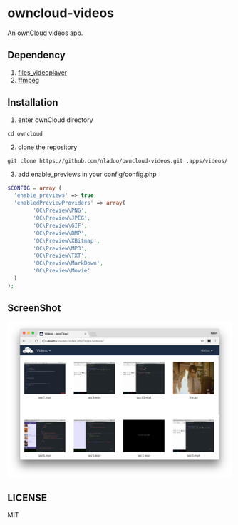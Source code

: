 # owncloud-videos
An [ownCloud](https://owncloud.org/) videos app. 

## Dependency
1. [files_videoplayer](https://github.com/owncloud/files_videoplayer) <br>
2. [ffmpeg](http://ffmpeg.org/)

## Installation
1. enter ownCloud directory
```
cd owncloud
```
2. clone the repository
```
git clone https://github.com/nladuo/owncloud-videos.git .apps/videos/
```
3. add enable_previews in your config/config.php
``` php
$CONFIG = array (
  'enable_previews' => true,
  'enabledPreviewProviders' => array(
        'OC\Preview\PNG',
        'OC\Preview\JPEG',
        'OC\Preview\GIF',
        'OC\Preview\BMP',
        'OC\Preview\XBitmap',
        'OC\Preview\MP3',
        'OC\Preview\TXT',
        'OC\Preview\MarkDown',
        'OC\Preview\Movie'
  )
);
```

## ScreenShot
![ScreenShot](./screenshot.png)

## LICENSE
MIT